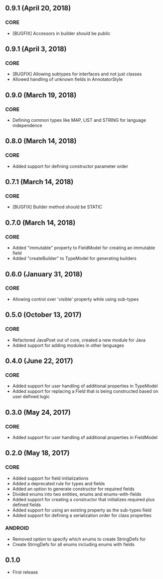 ## 0.9.1 (April 20, 2018)
### CORE
- [BUGFIX] Accessors in builder should be public

## 0.9.1 (April 3, 2018)
### CORE
- [BUGFIX] Allowing subtypes for interfaces and not just classes
- Allowed handling of unknown fields in AnnotatorStyle 

## 0.9.0 (March 19, 2018)
### CORE
- Defining common types like MAP, LIST and STRING for language independence

## 0.8.0 (March 14, 2018)
### CORE
- Added support for defining constructor parameter order

## 0.7.1 (March 14, 2018)
### CORE
- [BUGFIX] Builder method should be STATIC

## 0.7.0 (March 14, 2018)
### CORE
- Added "immutable" property to FieldModel for creating an immutable field
- Added "createBuilder" to TypeModel for generating builders

## 0.6.0 (January 31, 2018)
### CORE
- Allowing control over 'visible' property while using sub-types

## 0.5.0 (October 13, 2017)
### CORE
- Refactored JavaPoet out of core, created a new module for Java
- Added support for adding modules in other languages

## 0.4.0 (June 22, 2017)
### CORE
- Added support for user handling of additional properties in TypeModel
- Added support for replacing a Field that is being constructed based on user defined logic

## 0.3.0  (May 24, 2017)
### CORE
- Added support for user handling of additional properties in FieldModel

## 0.2.0  (May 18, 2017)
### CORE
- Added support for field initializations
- Added a deprecated rule for types and fields
- Added an option to generate constructor for required fields
- Divided enums into two entities, enums and enums-with-fields
- Added support for creating a constructor that initializes required plus defined fields
- Added support for using an existing property as the sub-types field
- Added support for defining a serialization order for class properties

### ANDROID
- Removed option to specify which enums to create StringDefs for
- Create StringDefs for all enums including enums with fields

## 0.1.0
- First release